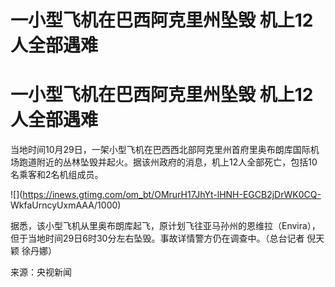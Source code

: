 # 一小型飞机在巴西阿克里州坠毁 机上12人全部遇难

# 一小型飞机在巴西阿克里州坠毁 机上12人全部遇难

当地时间10月29日，一架小型飞机在巴西西北部阿克里州首府里奥布朗库国际机场跑道附近的丛林坠毁并起火。据该州政府的消息，机上12人全部死亡，包括10名乘客和2名机组成员。

![](https://inews.gtimg.com/om_bt/OMrurH17JhYt-lHNH-EGCB2jDrWK0CQ-
WkfaUrncyUxmAAA/1000)

据悉，该小型飞机从里奥布朗库起飞，原计划飞往亚马孙州的恩维拉（Envira），但于当地时间29日6时30分左右坠毁。事故详情警方仍在调查中。（总台记者
倪天颖 徐丹娜）

来源：央视新闻


